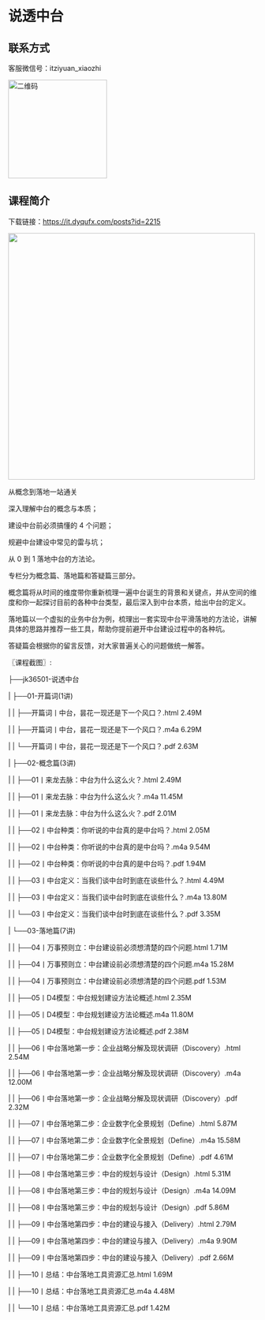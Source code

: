 # 说透中台  

## 联系方式

客服微信号：itziyuan_xiaozhi

<img src="https://ziyuanyun.oss-cn-guangzhou.aliyuncs.com/common/20240614073449/666b82192834a.jpg" width="200" height="200" alt="二维码">

## 课程简介

下载链接：https://it.dyqufx.com/posts?id=2215

<img src="https://ziyuanyun.oss-cn-guangzhou.aliyuncs.com/yun/20240515183730/6644906ac2a46.jpg" width="500" alt="">

  从概念到落地一站通关

 深入理解中台的概念与本质；

 建设中台前必须搞懂的 4 个问题；

 规避中台建设中常见的雷与坑；

 从 0 到 1 落地中台的方法论。

 专栏分为概念篇、落地篇和答疑篇三部分。

 概念篇将从时间的维度带你重新梳理一遍中台诞生的背景和关键点，并从空间的维度和你一起探讨目前的各种中台类型，最后深入到中台本质，给出中台的定义。

 落地篇以一个虚拟的业务中台为例，梳理出一套实现中台平滑落地的方法论，讲解具体的思路并推荐一些工具，帮助你提前避开中台建设过程中的各种坑。

 答疑篇会根据你的留言反馈，对大家普遍关心的问题做统一解答。

 〖课程截图〗:

  ├──jk36501-说透中台

 | ├──01-开篇词(1讲)

 | | ├──开篇词丨中台，昙花一现还是下一个风口？.html 2.49M

 | | ├──开篇词丨中台，昙花一现还是下一个风口？.m4a 6.29M

 | | └──开篇词丨中台，昙花一现还是下一个风口？.pdf 2.63M

 | ├──02-概念篇(3讲)

 | | ├──01丨来龙去脉：中台为什么这么火？.html 2.49M

 | | ├──01丨来龙去脉：中台为什么这么火？.m4a 11.45M

 | | ├──01丨来龙去脉：中台为什么这么火？.pdf 2.01M

 | | ├──02丨中台种类：你听说的中台真的是中台吗？.html 2.05M

 | | ├──02丨中台种类：你听说的中台真的是中台吗？.m4a 9.54M

 | | ├──02丨中台种类：你听说的中台真的是中台吗？.pdf 1.94M

 | | ├──03丨中台定义：当我们谈中台时到底在谈些什么？.html 4.49M

 | | ├──03丨中台定义：当我们谈中台时到底在谈些什么？.m4a 13.80M

 | | └──03丨中台定义：当我们谈中台时到底在谈些什么？.pdf 3.35M

 | └──03-落地篇(7讲)

 | | ├──04丨万事预则立：中台建设前必须想清楚的四个问题.html 1.71M

 | | ├──04丨万事预则立：中台建设前必须想清楚的四个问题.m4a 15.28M

 | | ├──04丨万事预则立：中台建设前必须想清楚的四个问题.pdf 1.53M

 | | ├──05丨D4模型：中台规划建设方法论概述.html 2.35M

 | | ├──05丨D4模型：中台规划建设方法论概述.m4a 11.80M

 | | ├──05丨D4模型：中台规划建设方法论概述.pdf 2.38M

 | | ├──06丨中台落地第一步：企业战略分解及现状调研（Discovery）.html 2.54M

 | | ├──06丨中台落地第一步：企业战略分解及现状调研（Discovery）.m4a 12.00M

 | | ├──06丨中台落地第一步：企业战略分解及现状调研（Discovery）.pdf 2.32M

 | | ├──07丨中台落地第二步：企业数字化全景规划（Define）.html 5.87M

 | | ├──07丨中台落地第二步：企业数字化全景规划（Define）.m4a 15.58M

 | | ├──07丨中台落地第二步：企业数字化全景规划（Define）.pdf 4.61M

 | | ├──08丨中台落地第三步：中台的规划与设计（Design）.html 5.31M

 | | ├──08丨中台落地第三步：中台的规划与设计（Design）.m4a 14.09M

 | | ├──08丨中台落地第三步：中台的规划与设计（Design）.pdf 5.86M

 | | ├──09丨中台落地第四步：中台的建设与接入（Delivery）.html 2.79M

 | | ├──09丨中台落地第四步：中台的建设与接入（Delivery）.m4a 9.90M

 | | ├──09丨中台落地第四步：中台的建设与接入（Delivery）.pdf 2.66M

 | | ├──10丨总结：中台落地工具资源汇总.html 1.69M

 | | ├──10丨总结：中台落地工具资源汇总.m4a 4.48M

 | | └──10丨总结：中台落地工具资源汇总.pdf 1.42M

  